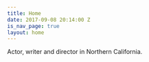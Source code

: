 ```yaml
---
title: Home
date: 2017-09-08 20:14:00 Z
is_nav_page: true
layout: home
---
```


Actor, writer and director in Northern California.